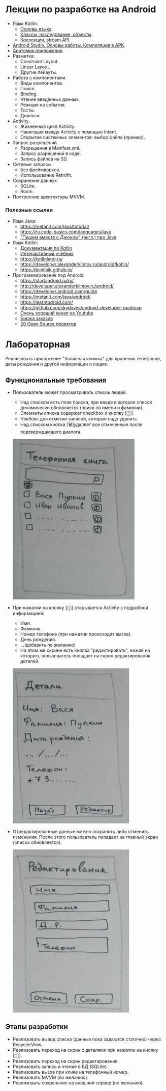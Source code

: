 # Лекции по разработке на Android
* Язык Kotlin:
  * [Основы языка](https://dmitryweiner.github.io/android-lectures/Kotlin-basics.html).
  * [Классы, наследование, объекты](https://dmitryweiner.github.io/android-lectures/Kotlin-objects.html).
  * [Коллекции, stream API](https://dmitryweiner.github.io/android-lectures/Kotlin-collections.html).
* [Android Studio. Основы работы. Компиляция в APK](https://dmitryweiner.github.io/android-lectures/Android-studio.html).
* [Анатомия приложения](https://dmitryweiner.github.io/android-lectures/Application-structure.html).
* Разметка:
  * Constraint Layout.
  * Linear Layout.
  * Другие лейауты.
* Работа с компонентами.
  * Виды компонентов.
  * Поиск.
  * Binding.
  * Чтение введённых данных.
  * Реакция на события.
  * Тосты.
  * Диалоги.
* Activity.
  * Жизненный цикл Activity.
  * Навигация между Activity c помощью Intent.
  * Открытие системных элементов: выбор файла (пример).
* Запрос разрешений.
  * Разрешения в Manifest.xml.
  * Запрос разрешений в коде.
  * Запись файлов на SD.
* Сетевые запросы.
  * Без фреймворков.
  * Использование Retrofit.
* Сохранение данных.
  * SQLite.
  * Room.
* Построение архитектуры MVVM.

### Полезные ссылки
* Язык Java:
  * https://metanit.com/java/tutorial/
  * https://ru.code-basics.com/languages/java
  * ["Пишем вместе с Джоном" (англ.) про Java](https://www.youtube.com/c/CodingwithJohn)
* Язык Kotlin:
  * [Документация по Kotlin](https://kotlinlang.org/docs/getting-started.html)
  * [Интерактивный учебник](https://play.kotlinlang.org/koans/Introduction/Hello,%20world!/Task.kt)
  * https://kotlinlang.ru/
  * https://developer.alexanderklimov.ru/android/kotlin/
  * https://bimlibik.github.io/
* Программирование под Android:
  * https://startandroid.ru/ru/
  * http://developer.alexanderklimov.ru/android/
  * https://developer.android.com/guide
  * https://metanit.com/java/android/
  * https://learntodroid.com/
  * https://github.com/skydoves/android-developer-roadmap
  * [Очень хороший канал на Youtube](https://www.youtube.com/channel/UCofyDdGnCssPNwABNkxLFKg)
  * [Биржа заказов](https://workspace.ru/tasks/mobile-programming/)
  * [20 Open Source проектов](https://apptractor.ru/info/articles/20-open-source-proektov-dlya-android-kotoryie-mogut-nauchit-vas-novomu.html)

# Лабораторная
Реализовать приложение "Записная книжка" для хранения телефонов, даты рождения и другой информации о людях.

## Функциональные требования
* Пользователь может просматривать список людей.
  * Над списком есть поле поиска, при вводе в которое список динамически обновляется
  (поиск по имени и фамилии).
  * Элементы списка содержат checkbox и кнопку [ⓘ].
  * Чекбокс для отметки записей, которые надо удалить 
  * Над списком кнопка [🗑]️удаляет все отмеченные после подтверждающего диалога.
  
  ![](src/assets/lab/img.png)
* При нажатии на кнопку [ⓘ] открывается Activity с подробной информацией:
  * Имя.
  * Фамилия.
  * Номер телефона (при нажатии происходит вызов).
  * День рождения.
  * ...(добавить по желанию)
  * На этом же скрине есть кнопка "редактировать", нажав на которую, пользователь
    попадает на скрин редактирования деталей.
 
  ![](src/assets/lab/img_1.png)
* Отредактированные данные можно сохранить либо отменить изменения. 
После этого пользователь попадает на главный экран (список обновляется).

  ![](src/assets/lab/img_2.png)

## Этапы разработки
* Реализовать вывод списка (данные пока задаются статично) через RecyclerView.
* Реализовать переход на скрин с деталями при нажатии на кнопку [ⓘ].
* Реализовать переход на скрин редактирования.
* Реализовать запись и чтение в БД (SQLite).
* Реализовать вызов при клике на телефонный номер.
* Реализовать MVVM (по желанию).
* Реализовать сохранение на внешний сервер (по желанию).


